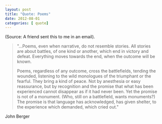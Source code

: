 ```yaml
---
layout: post
title: "Quote: Poems"
date: 2012-08-01
categories: [ quote]
---
```

(Source: A friend sent this to me in an email).

> "...Poems, even when narrative, do not resemble stories. All stories are about battles, of one kind or another, which end in victory and defeat. Everything moves towards the end, when the outcome will be known.
> 
> Poems, regardless of any outcome, cross the battlefields, tending the wounded, listening to the wild monologues of the triumphant or the fearful. They bring a kind of peace. Not by anesthesia or easy reassurance, but by recognition and the promise that what has been experienced cannot disappear as if it had never been. Yet the promise is not of a monument. (Who, still on a battlefield, wants monuments?) The promise is that language has acknowledged, has given shelter, to the experience which demanded, which cried out."

John Berger
